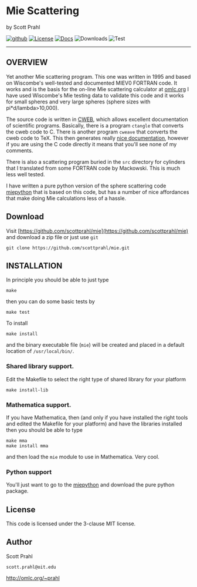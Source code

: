 # Mie Scattering

by Scott Prahl

[![github](https://img.shields.io/github/v/tag/scottprahl/mie?label=github&color=68CA66)](https://github.com/scottprahl/mie)
[![License](https://img.shields.io/github/license/scottprahl/mie?color=68CA66)](https://github.com/scottprahl/mie/blob/master/LICENSE)
[![Docs](https://img.shields.io/badge/docs-passing-68CA66)](https://raw.githubusercontent.com/scottprahl/mie/master/doc/mie_doc.pdf)
![Downloads](https://img.shields.io/github/downloads/scottprahl/mie/total?color=68CA66)
![Test](https://github.com/scottprahl/mie/actions/workflows/test.yaml/badge.svg)

___

## OVERVIEW

Yet another Mie scattering program.  This one was written in 1995 and based on Wiscombe's well-tested and documented MIEV0 FORTRAN code.  It works and is the basis for the on-line Mie scattering calculator at [omlc.org](http://omlc.org/calc/mie_calc.html)
I have used Wiscombe's Mie testing data to validate this code and it works for small spheres and very large spheres (sphere sizes with pi*d/lambda>10,000).

The source code is written in [CWEB](http://www-cs-faculty.stanford.edu/~knuth/cweb.html), which allows excellent documentation of scientific programs. Basically, there is a program `ctangle` that converts the cweb code to C. There is another program `cweave` that converts the cweb code to TeX. This then generates really [nice documentation](https://github.com/scottprahl/doc/mie_src.pdf), however if you are using the C code directly it means that you'll see none of my comments. 

There is also a scattering program buried in the `src` directory for cylinders that I translated from some FORTRAN code by Mackowski.  This is much less well tested.

I have written a pure python version of the sphere scattering code [miepython](https://github.com/scottprahl/miepython) that is based on this code, but has a number of nice affordances that make doing Mie calculations less of a hassle.

## Download

Visit [https://github.com/scottprahl/mie](https://github.com/scottprahl/mie) and download a zip file or just use `git`

    git clone https://github.com/scottprahl/mie.git

## INSTALLATION

In principle you should be able to just type

    make

then you can do some basic tests by

    make test
    
To install

    make install

and the binary executable file (`mie`) will be created and placed in a default location of
`/usr/local/bin/`.


### Shared library support.  

Edit the Makefile to select the right type of shared library for your platform

	make install-lib

### Mathematica support.  

If you have Mathematica, then (and only if you have installed the right
tools and edited the Makefile for your platform) and have the libraries installed then you should be able to type

	make mma
	make install mma

and then load the `mie` module to use in Mathematica.  Very cool.

### Python support

You'll just want to go to the [miepython](https://github.com/scottprahl/miepython) and download the pure python package.

## License

This code is licensed under the 3-clause MIT license.

## Author

Scott Prahl

`scott.prahl@oit.edu`

http://omlc.org/~prahl
